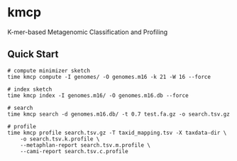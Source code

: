 # kmcp

K-mer-based Metagenomic Classification and Profiling

## Quick Start

    # compute minimizer sketch
    time kmcp compute -I genomes/ -O genomes.m16 -k 21 -W 16 --force

    # index sketch
    time kmcp index -I genomes.m16/ -O genomes.m16.db --force
    
    # search    
    time kmcp search -d genomes.m16.db/ -t 0.7 test.fa.gz -o search.tsv.gz

    # profile
    time kmcp profile search.tsv.gz -T taxid_mapping.tsv -X taxdata-dir \
        -o search.tsv.k.profile \
        --metaphlan-report search.tsv.m.profile \
        --cami-report search.tsv.c.profile
